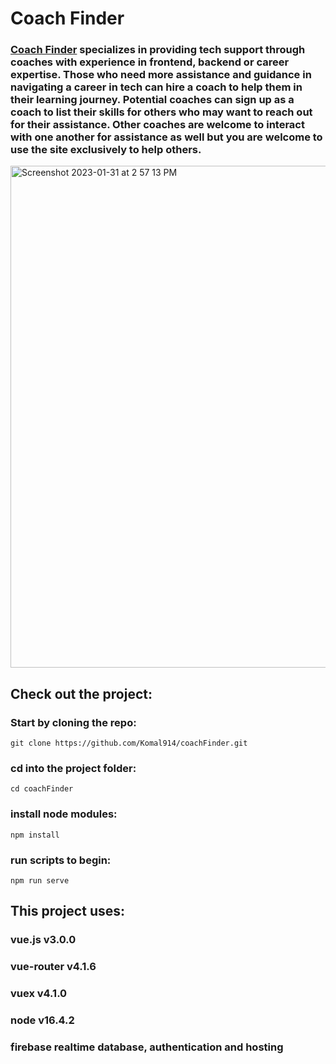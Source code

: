 # Coach Finder 

### [Coach Finder](https://coachfinder-fc75c.web.app/coaches) specializes in providing tech support through coaches with experience in frontend, backend or career expertise. Those who need more assistance and guidance in navigating a career in tech can hire a coach to help them in their learning journey. Potential coaches can sign up as a coach to list their skills for others who may want to reach out for their assistance. Other coaches are welcome to interact with one another for assistance as well but you are welcome to use the site exclusively to help others. 


<img width="803" alt="Screenshot 2023-01-31 at 2 57 13 PM" src="https://user-images.githubusercontent.com/44416323/215868880-acef46dc-435b-4145-afed-dcc084a94727.png">


## Check out the project:

### Start by cloning the repo:
```
git clone https://github.com/Komal914/coachFinder.git
```
### cd into the project folder: 
```
cd coachFinder
```
### install node modules: 
```
npm install 
```
### run scripts to begin: 
```
npm run serve
```
## This project uses:

### vue.js v3.0.0
### vue-router v4.1.6
### vuex v4.1.0
### node v16.4.2
### firebase realtime database, authentication and hosting 
